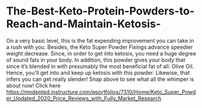 # The-Best-Keto-Protein-Powders-to-Reach-and-Maintain-Ketosis-
On a very basic level, this is the fat expending improvement you can take in a rush with you. Besides, the Keto Super Powder Fixings advance speedier weight decrease. Since, in order to get into ketosis, you need a huge degree of sound fats in your body. In addition, this powder gives your body that since it’s blended in with presumably the most beneficial fat of all: Olive Oil. Hence, you'll get into and keep up ketosis with this powder. Likewise, that infers you can get really slender! Snap above to see what all the whimper is about now! Click here https://mndepted.instructure.com/eportfolios/7310/Home/Keto_Super_Powder_Updated_2020_Price_Reviews_with_Fully_Market_Research
